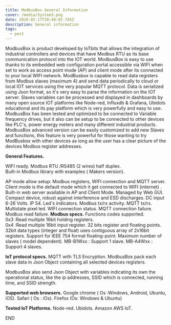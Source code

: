 ```yaml
---
title: ModbusBox General Information
cover: /media/System3.png
date: 2020-02-17T20:49:03.745Z
description: General information
tags:
  - post
---
```

ModbusBox is product developed by IoTbits that   allows the integration of industrial  controllers and devices that have   Modbus RTU as its base communication protocol into the IOT world.   ModbusBox is  easy to use thanks to its embedded web  configuration portal accessible via WIFI when set to work as  access point mode (AP) and client mode after its connected  to your local  WIFI network.  ModBusbox  is capable to  read data registers  from Modbus slaves (maximum 4)  and  send data periodically  to cloud or local IOT services using the very popular MQTT protocol.  Data  is serialized    using  Json format, so it's very easy to parse the information on the IOT server. Slaves variables  can be processed and displayed in dashboards  by many open source IOT platforms like Node-red, Influxdb & Grafana,  Ubidots educational and  its pay platform which is very powerfully and easy to use.  ModbusBox   has been tested and optimized to be connected to  Variable frequency drives, but it also can be setup to be connected to other devices like PLC's, power energy meters and many different industrial products.\
ModbusBox advanced version can be easily customized to add new Slaves and functions,  this feature is very powerful for those wanting to try ModBusbox with other devices  as long as the user has a clear picture of the devices Modbus register addresses. 

**General Features.**

WIFI ready.  Modbus RTU /RS485 (2 wires) half duplex.\
Built-in Modbus library with examples ( Makers version).

AP mode allow setup: Modbus registers, WIFI connection and MQTT server. 
Client mode is the default mode which it get connected to WIFI (internet) .
Built-in web server available in AP and Client Mode.
Managed by Web GUI.
Compact device, robust against interference and ESD discharges.
DC input  6-26 Volts.
IP 54.
Led's indicators.
Modbus tx/rx activity.
MQTT tx/rx.
Multistate pixel led.
WIFI connection status.
MQTT connection failure.
Modbus read failure.
**Modbus specs.**  Functions codes supported.\
0x3 :Read multiple 16bit holding registers.\
0x4 :Read multiple 16bit input register. 32 bits register and floating points.
32bit data types (integer and float)  uses  contiguous array of  2x16bit registers.
Support for IEEE 754 format floating-point.
Maximum number of slaves ( model dependent).
MB-B1Wxx : Support  1 slave.
MB-A4Wxx : Support 4 slaves.

**IoT protocol specs.**  MQTT with TLS Encryption. 
ModbusBox pack each slave data  in Json Object containing all selected devices    registers. 

ModbusBox also send Json Object with variables indicating its own the operational status, like the ip addresses, SSID which is connected, running time, and SSID strength.

**Supported web browsers.** Google chrome ( Os :Windows,  Android, Ubuntu, iOS). 
Safari ( Os : iOs).
Firefox (Os: Windows & Ubuntu)

**Tested IoT Platforms.**  Node-red.
Ubidots.
Amazon AWS IoT.

END
